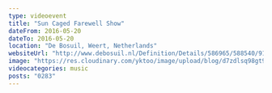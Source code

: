 ```yaml
---
type: videoevent
title: "Sun Caged Farewell Show"
dateFrom: 2016-05-20
dateTo: 2016-05-20
location: "De Bosuil, Weert, Netherlands"
websiteUrl: "http://www.debosuil.nl/Definition/Details/586965/588540/9197_sun-caged-farewell-show.aspx"
image: "https://res.cloudinary.com/yktoo/image/upload/blog/d7zdlsq98gt90923.jpg"
videocategories: music
posts: "0283"
---
```

